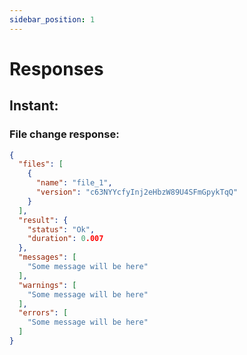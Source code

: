 ```yaml
---
sidebar_position: 1
---
```


# Responses
## Instant:
### File change response:
```json
{
  "files": [
    {
      "name": "file_1",
      "version": "c63NYYcfyInj2eHbzW89U4SFmGpykTqQ"
    }
  ],
  "result": {
    "status": "Ok",
    "duration": 0.007
  },
  "messages": [
    "Some message will be here"
  ],
  "warnings": [
    "Some message will be here"
  ],
  "errors": [
    "Some message will be here"
  ]
}
```
